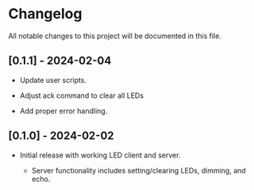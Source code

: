 # Changelog

All notable changes to this project will be documented in this file.

## [0.1.1] - 2024-02-04

- Update user scripts.

- Adjust ack command to clear all LEDs

- Add proper error handling.


## [0.1.0] - 2024-02-02

- Initial release with working LED client and server.

  - Server functionality includes setting/clearing LEDs, dimming, and echo.

<!-- generated by git-cliff -->
